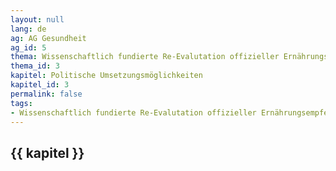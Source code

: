 ```yaml
---
layout: null
lang: de
ag: AG Gesundheit
ag_id: 5
thema: Wissenschaftlich fundierte Re-Evalutation offizieller Ernährungsempfehlungen
thema_id: 3
kapitel: Politische Umsetzungsmöglichkeiten
kapitel_id: 3
permalink: false
tags:
- Wissenschaftlich fundierte Re-Evalutation offizieller Ernährungsempfehlungen
---
```


## {{ kapitel }}
